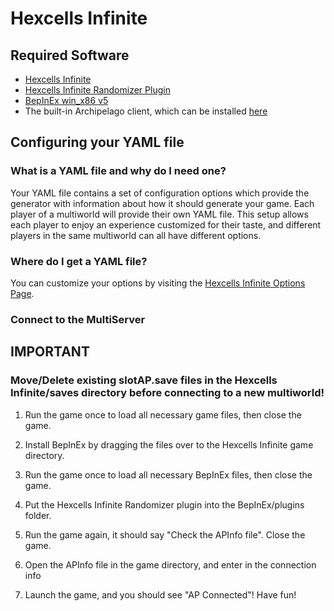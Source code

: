 # Hexcells Infinite

## Required Software

- [Hexcells Infinite](https://store.steampowered.com/app/304410/Hexcells_Infinite/)
- [Hexcells Infinite Randomizer Plugin](https://github.com/Heaxeus/HexcellsInfiniteAP/releases/tag/Release)
- [BepInEx win_x86 v5](https://github.com/BepInEx/BepInEx/releases)
- The built-in Archipelago client, which can be installed [here](https://github.com/ArchipelagoMW/Archipelago/releases)

## Configuring your YAML file

### What is a YAML file and why do I need one?

Your YAML file contains a set of configuration options which provide the generator with information about how it should
generate your game. Each player of a multiworld will provide their own YAML file. This setup allows each player to enjoy
an experience customized for their taste, and different players in the same multiworld can all have different options.

### Where do I get a YAML file?

You can customize your options by visiting the [Hexcells Infinite Options Page](/games/Hexcells%20Infinite/player-options).

### Connect to the MultiServer

## IMPORTANT
### Move/Delete existing slotAP.save files in the Hexcells Infinite/saves directory before connecting to a new multiworld!

1. Run the game once to load all necessary game files, then close the game.

2. Install BepInEx by dragging the files over to the Hexcells Infinite game directory.

3. Run the game once to load all necessary BepInEx files, then close the game.

4. Put the Hexcells Infinite Randomizer plugin into the BepInEx/plugins folder.

5. Run the game again, it should say "Check the APInfo file". Close the game.

6. Open the APInfo file in the game directory, and enter in the connection info

7. Launch the game, and you should see "AP Connected"! Have fun!